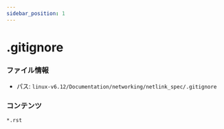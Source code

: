 ```yaml
---
sidebar_position: 1
---
```

# .gitignore

### ファイル情報

- パス: `linux-v6.12/Documentation/networking/netlink_spec/.gitignore`

### コンテンツ

```gitignore
*.rst

```
